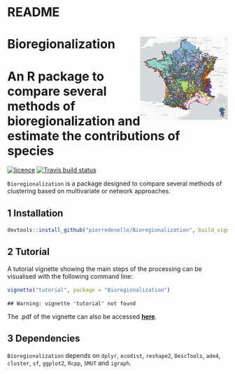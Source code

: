 README
================

# __Bioregionalization__ <img src="figures/France.png" align="right" alt="" width="200" />

# An R package to compare several methods of bioregionalization and estimate the contributions of species

[![licence](https://img.shields.io/badge/Licence-GPL--3-blue.svg)](https://www.r-project.org/Licenses/GPL-3)
[![Travis build status](https://travis-ci.org/pierredenelle/Bioregionalization.svg?branch=master)](https://travis-ci.org/pierredenelle/Bioregionalization)

`Bioregionalization` is a package designed to compare several methods of
clustering based on multivariate or network
approaches.

## 1 Installation

``` r
devtools::install_github("pierredenelle/Bioregionalization", build_vignettes = TRUE)
```

## 2 Tutorial

A tutorial vignette showing the main steps of the processing can be
visualised with the following command line:

``` r
vignette("tutorial", package = "Bioregionalization")
```

    ## Warning: vignette 'tutorial' not found

The .pdf of the vignette can also be accessed
**[here](https://github.com/pierredenelle/Bioregionalization/blob/master/documentation/tutorial_documentation.pdf)**.

## 3 Dependencies

`Bioregionalization` depends on `dplyr`, `ecodist`, `reshape2`,
`DescTools`, `ade4`, `cluster`, `sf`, `ggplot2`, `Rcpp`, `SMUT` and
`igraph`.
